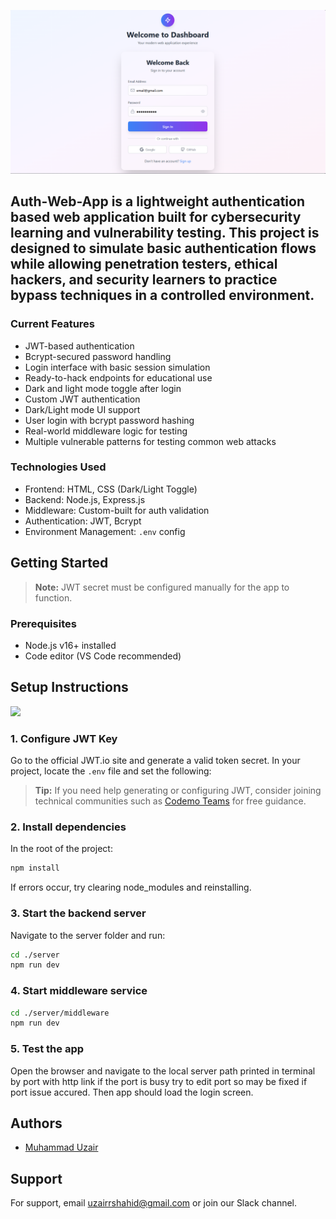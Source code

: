 
![](https://github.com/uzairshahidgithub/Auth-Web-App/blob/main/auth-web-app.png?raw=true)
## **Auth-Web-App** is a lightweight authentication based web application built for cybersecurity learning and vulnerability testing. This project is designed to simulate basic authentication flows while allowing penetration testers, ethical hackers, and security learners to practice bypass techniques in a controlled environment.

### Current Features
- JWT-based authentication
- Bcrypt-secured password handling
- Login interface with basic session simulation
- Ready-to-hack endpoints for educational use
- Dark and light mode toggle after login
- Custom JWT authentication
- Dark/Light mode UI support
- User login with bcrypt password hashing
- Real-world middleware logic for testing
- Multiple vulnerable patterns for testing common web attacks

### Technologies Used
- Frontend: HTML, CSS (Dark/Light Toggle)
- Backend: Node.js, Express.js
- Middleware: Custom-built for auth validation
- Authentication: JWT, Bcrypt
- Environment Management: `.env` config

## Getting Started 
> **Note:** JWT secret must be configured manually for the app to function.

### Prerequisites
- Node.js v16+ installed
- Code editor (VS Code recommended)

## Setup Instructions
![](https://media.giphy.com/media/v1.Y2lkPWVjZjA1ZTQ3dzZhYXFvZDFvaXM4ajRzdHFzN2c4enp6NGg2NHpoYzA3aXp2eDB2eCZlcD12MV9naWZzX3NlYXJjaCZjdD1n/MD0svLSDeudszrNrp0/giphy.gif)

### 1. Configure JWT Key
Go to the official JWT.io site and generate a valid token secret. In your project, locate the `.env` file and set the following:

> **Tip:** If you need help generating or configuring JWT, consider joining technical communities such as [Codemo Teams](https://www.linktree.com/codemoteams) for free guidance.

### 2. Install dependencies 
In the root of the project:
```bash 
npm install
```
If errors occur, try clearing node_modules and reinstalling.

### 3. Start the backend server
Navigate to the server folder and run:
```bash 
cd ./server
npm run dev
```
### 4. Start middleware service
```bash 
cd ./server/middleware
npm run dev
```

### 5. Test the app
Open the browser and navigate to the local server path printed in terminal by port with http link if the port is busy try to edit port so may be fixed if port issue accured. Then app should load the login screen.




## Authors

- [Muhammad Uzair](https://www.github.com/uzairshahidgithub)


## Support

For support, email uzairrshahid@gmail.com or join our Slack channel.
